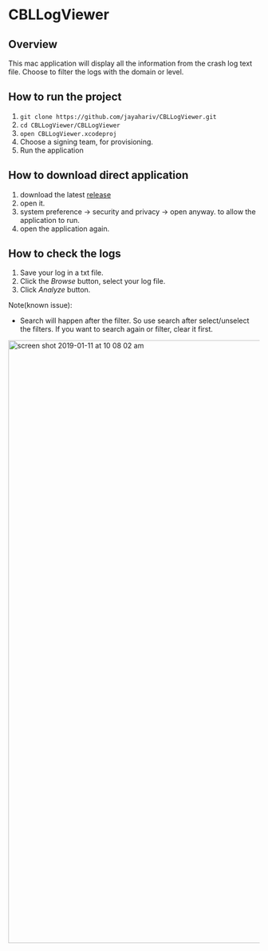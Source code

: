# CBLLogViewer
## Overview 
This mac application will display all the information from the crash log text file. Choose to filter the logs with the domain or level. 

## How to run the project
1. `git clone https://github.com/jayahariv/CBLLogViewer.git`
2. `cd CBLLogViewer/CBLLogViewer`
3. `open CBLLogViewer.xcodeproj`
4. Choose a signing team, for provisioning.
5. Run the application

## How to download direct application
1. download the latest [release](https://github.com/jayahariv/CBLLogViewer/releases)
2. open it. 
3. system preference -> security and privacy -> open anyway. to allow the application to run. 
4. open the application again. 


## How to check the logs
1. Save your log in a txt file. 
2. Click the _Browse_ button, select your log file. 
3. Click _Analyze_ button. 

Note(known issue): 
- Search will happen after the filter. So use search after select/unselect the filters. If you want to search again or filter, clear it first. 


<img width="1207" alt="screen shot 2019-01-11 at 10 08 02 am" src="https://user-images.githubusercontent.com/10448770/51051520-d8e2f980-1588-11e9-9202-89e13c3b609b.png">
